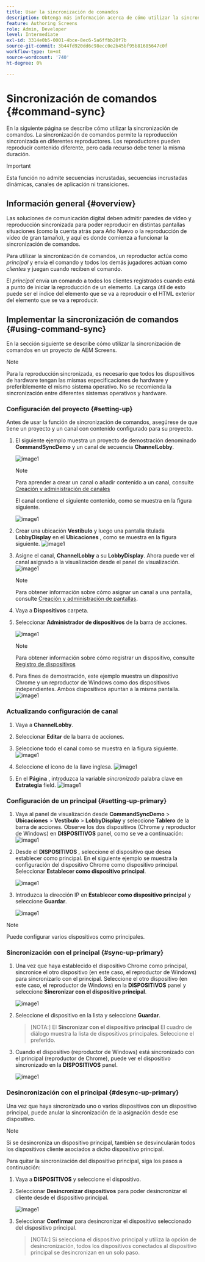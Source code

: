 ```yaml
---
title: Usar la sincronización de comandos
description: Obtenga más información acerca de cómo utilizar la sincronización de comandos en AEM Screens.
feature: Authoring Screens
role: Admin, Developer
level: Intermediate
exl-id: 3314e0b5-0001-4bce-8ec6-5a6ffbb20f7b
source-git-commit: 3b44fd920dd6c98ecc0e2b45bf95b81685647c0f
workflow-type: tm+mt
source-wordcount: '740'
ht-degree: 0%

---
```


# Sincronización de comandos {#command-sync}

En la siguiente página se describe cómo utilizar la sincronización de comandos. La sincronización de comandos permite la reproducción sincronizada en diferentes reproductores. Los reproductores pueden reproducir contenido diferente, pero cada recurso debe tener la misma duración.

>[!IMPORTANT]
>
>Esta función no admite secuencias incrustadas, secuencias incrustadas dinámicas, canales de aplicación ni transiciones.

## Información general {#overview}

Las soluciones de comunicación digital deben admitir paredes de vídeo y reproducción sincronizada para poder reproducir en distintas pantallas situaciones (como la cuenta atrás para Año Nuevo o la reproducción de vídeo de gran tamaño), y aquí es donde comienza a funcionar la sincronización de comandos.

Para utilizar la sincronización de comandos, un reproductor actúa como *principal* y envía el comando y todos los demás jugadores actúan como *clientes* y juegan cuando reciben el comando.

El *principal* envía un comando a todos los clientes registrados cuando está a punto de iniciar la reproducción de un elemento. La carga útil de esto puede ser el índice del elemento que se va a reproducir o el HTML exterior del elemento que se va a reproducir.

## Implementar la sincronización de comandos {#using-command-sync}

En la sección siguiente se describe cómo utilizar la sincronización de comandos en un proyecto de AEM Screens.

>[!NOTE]
>
>Para la reproducción sincronizada, es necesario que todos los dispositivos de hardware tengan las mismas especificaciones de hardware y preferiblemente el mismo sistema operativo. No se recomienda la sincronización entre diferentes sistemas operativos y hardware.

### Configuración del proyecto {#setting-up}

Antes de usar la función de sincronización de comandos, asegúrese de que tiene un proyecto y un canal con contenido configurado para su proyecto.

1. El siguiente ejemplo muestra un proyecto de demostración denominado **CommandSyncDemo** y un canal de secuencia **ChannelLobby**.

   ![image1](assets/command-sync/command-sync1-1.png)

   >[!NOTE]
   >
   >Para aprender a crear un canal o añadir contenido a un canal, consulte [Creación y administración de canales](/help/user-guide/managing-channels.md)

   El canal contiene el siguiente contenido, como se muestra en la figura siguiente.

   ![image1](assets/command-sync/command-sync2-1.png)

1. Crear una ubicación **Vestíbulo** y luego una pantalla titulada **LobbyDisplay** en el **Ubicaciones** , como se muestra en la figura siguiente.
   ![image1](assets/command-sync/command-sync3-1.png)

1. Asigne el canal, **ChannelLobby** a su **LobbyDisplay**. Ahora puede ver el canal asignado a la visualización desde el panel de visualización.
   ![image1](assets/command-sync/command-sync4-1.png)

   >[!NOTE]
   >
   >Para obtener información sobre cómo asignar un canal a una pantalla, consulte [Creación y administración de pantallas](/help/user-guide/managing-displays.md).

1. Vaya a **Dispositivos** carpeta.
1. Seleccionar **Administrador de dispositivos** de la barra de acciones.

   ![image1](assets/command-sync5.png)

   >[!NOTE]
   >
   >Para obtener información sobre cómo registrar un dispositivo, consulte [Registro de dispositivos](/help/user-guide/device-registration.md)

1. Para fines de demostración, este ejemplo muestra un dispositivo Chrome y un reproductor de Windows como dos dispositivos independientes. Ambos dispositivos apuntan a la misma pantalla.
   ![image1](assets/command-sync6.png)

### Actualizando configuración de canal

1. Vaya a **ChannelLobby**.
1. Seleccionar **Editar** de la barra de acciones.
1. Seleccione todo el canal como se muestra en la figura siguiente.
   ![image1](assets/command-sync/command-sync7-1.png)

1. Seleccione el icono de la llave inglesa.
   ![image1](assets/command-sync/command-sync8-1.png)

1. En el **Página** , introduzca la variable *sincronizado* palabra clave en **Estrategia** field.
   ![image1](assets/command-sync/command-sync9-1.png)


### Configuración de un principal {#setting-up-primary}

1. Vaya al panel de visualización desde **CommandSyncDemo** > **Ubicaciones**  > **Vestíbulo** > **LobbyDisplay** y seleccione **Tablero** de la barra de acciones.
Observe los dos dispositivos (Chrome y reproductor de Windows) en **DISPOSITIVOS** panel, como se ve a continuación:
   ![image1](assets/command-sync/command-sync10-1.png)

1. Desde el **DISPOSITIVOS** , seleccione el dispositivo que desea establecer como principal. En el siguiente ejemplo se muestra la configuración del dispositivo Chrome como dispositivo principal. Seleccionar **Establecer como dispositivo principal**.

   ![image1](assets/command-sync/command-sync11-1.png)

1. Introduzca la dirección IP en **Establecer como dispositivo principal** y seleccione **Guardar**.

   ![image1](assets/command-sync/command-sync12-1.png)

>[!NOTE]
>
>Puede configurar varios dispositivos como principales.

### Sincronización con el principal {#sync-up-primary}

1. Una vez que haya establecido el dispositivo Chrome como principal, sincronice el otro dispositivo (en este caso, el reproductor de Windows) para sincronizarlo con el principal.
Seleccione el otro dispositivo (en este caso, el reproductor de Windows) en la **DISPOSITIVOS** panel y seleccione **Sincronizar con el dispositivo principal**.

   ![image1](assets/command-sync/command-sync13-1.png)

1. Seleccione el dispositivo en la lista y seleccione **Guardar**.

   >[NOTA:]
   > El **Sincronizar con el dispositivo principal** El cuadro de diálogo muestra la lista de dispositivos principales. Seleccione el preferido.

1. Cuando el dispositivo (reproductor de Windows) está sincronizado con el principal (reproductor de Chrome), puede ver el dispositivo sincronizado en la **DISPOSITIVOS** panel.

   ![image1](assets/command-sync/command-sync14-1.png)

### Desincronización con el principal {#desync-up-primary}

Una vez que haya sincronizado uno o varios dispositivos con un dispositivo principal, puede anular la sincronización de la asignación desde ese dispositivo.

>[!NOTE]
>
>Si se desincroniza un dispositivo principal, también se desvincularán todos los dispositivos cliente asociados a dicho dispositivo principal.

Para quitar la sincronización del dispositivo principal, siga los pasos a continuación:

1. Vaya a **DISPOSITIVOS** y seleccione el dispositivo.

1. Seleccionar **Desincronizar dispositivos** para poder desincronizar el cliente desde el dispositivo principal.

   ![image1](assets/command-sync/command-sync15-1.png)

1. Seleccionar **Confirmar** para desincronizar el dispositivo seleccionado del dispositivo principal.

   >[NOTA:]
   > Si selecciona el dispositivo principal y utiliza la opción de desincronización, todos los dispositivos conectados al dispositivo principal se desincronizan en un solo paso.
